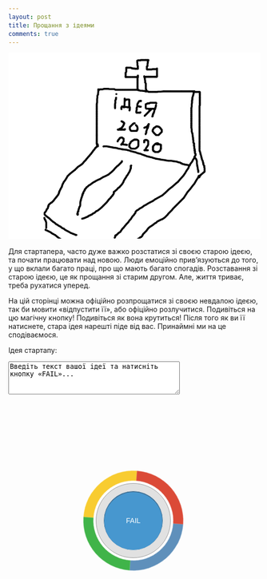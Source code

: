 ```yaml
---
layout: post
title: Прощання з ідеями
comments: true
---
```

![Похоронена ідея](/public/images/2020-06-27-page-for-failed-ideas.md.388.png)
<style>
.gplusbtn{
   position:relative;
   display:block;
   width:300px;
   height:300px;
   margin:100px;
   overflow:visible;
   -webkit-border-radius:150px;
   -moz-border-radius:150px;
   border-radius:150px;
   text-decoration:none;
   color:#fff;
}

.gplusbtn:hover,.gplusbtn:active{
   text-decoration:underline;
   color:#fff;
}

.gplusbtn span{
   display:block;
   cursor:pointer;
}

.gplusbtn .border{
   position:absolute;
   z-index:1;
   top:50px;
   left:50px;
   width:160px;
   height:160px;
   border-width:20px;
   border-style:solid;
   border-top-color:rgb(95,144,187);   /* fallback */
   border-right-color:rgb(64,180,73);
   border-bottom-color:rgb(248,204,48);
   border-left-color:rgb(219,74,55);
   -webkit-border-radius:100px;
   -moz-border-radius:100px;
   border-radius:100px;
   -webkit-animation-name:turn;
   -moz-animation-name:turn;
   -webkit-animation-duration:5s;
   -moz-animation-duration:5s;
   -webkit-animation-timing-function:linear;
   -webkit-animation-iteration-count:infinite;
   -moz-animation-timing-function:linear;
   -moz-animation-iteration-count:infinite;
   -webkit-transition:width 0.5s ease-in-out,height 0.5s ease-in-out,-webkit-border-radius 0.5s ease-in-out,border-radius 0.5s ease-in-out,top 0.5s ease-in-out,left 0.5s ease-in-out;
   -moz-transition:width 0.5s ease-in-out,height 0.5s ease-in-out,-webkit-border-radius 0.5s ease-in-out,border-radius 0.5s ease-in-out,top 0.5s ease-in-out,left 0.5s ease-in-out;
   -o-transition:width 0.5s ease-in-out,height 0.5s ease-in-out,-webkit-border-radius 0.5s ease-in-out,border-radius 0.5s ease-in-out,top 0.5s ease-in-out,left 0.5s ease-in-out;
   -ms-transition:width 0.5s ease-in-out,height 0.5s ease-in-out,-webkit-border-radius 0.5s ease-in-out,border-radius 0.5s ease-in-out,top 0.5s ease-in-out,left 0.5s ease-in-out;
   behavior:url(pie.htc);
}

.gplusbtn .button{
   position:absolute;
   z-index:2;
   top:75px;
   left:75px;
   width:148px;
   height:148px;
   background-color:#E1E1E1;
   border:1px solid #999;
   -webkit-border-radius:75px;
   -moz-border-radius:75px;
   border-radius:75px;
   -webkit-transition:width 0.5s ease-in-out,height 0.5s ease-in-out,-webkit-border-radius 0.5s ease-in-out,border-radius 0.5s ease-in-out,top 0.5s ease-in-out,left 0.5s ease-in-out,background 0.6s ease-in;
   -moz-transition:width 0.5s ease-in-out,height 0.5s ease-in-out,-webkit-border-radius 0.5s ease-in-out,border-radius 0.5s ease-in-out,top 0.5s ease-in-out,left 0.5s ease-in-out,background 0.6s ease-in;
   -o-transition:width 0.5s ease-in-out,height 0.5s ease-in-out,-webkit-border-radius 0.5s ease-in-out,border-radius 0.5s ease-in-out,top 0.5s ease-in-out,left 0.5s ease-in-out,background 0.6s ease-in;
   -ms-transition:width 0.5s ease-in-out,height 0.5s ease-in-out,-webkit-border-radius 0.5s ease-in-out,border-radius 0.5s ease-in-out,top 0.5s ease-in-out,left 0.5s ease-in-out,background 0.6s ease-in;
}
.gplusbtn .button .button-inner{
   position:absolute;
   top:14px;
   left:14px;
   width:118px;
   height:118px;
   color:#fff;
   background-color:#4797CF;
   border:1px solid #e1e1e1;
   -webkit-border-radius:60px;
   -moz-border-radius:60px;
   border-radius:60px;
   -webkit-box-shadow:inset 0 1px 0px 1px #427093;
   -moz-box-shadow:inset 0 1px 0px 1px #427093;
   box-shadow:inset 0 1px 0px 1px #427093;
   text-align:center;
   line-height:118px;
   font-family:Helvetica,Arial,sans-serif;
   font-style:normal;
   font-weight:normal;
   font-size:14px;
   color:#fff;
   -webkit-transition:width 0.5s ease-in-out,height 0.5s ease-in-out,-webkit-border-radius 0.5s ease-in-out,border-radius 0.5s ease-in-out,top 0.5s ease-in-out,left 0.5s ease-in-out,border-width 0.5s ease-in-out;
   -moz-transition:width 0.5s ease-in-out,height 0.5s ease-in-out,-webkit-border-radius 0.5s ease-in-out,border-radius 0.5s ease-in-out,top 0.5s ease-in-out,left 0.5s ease-in-out,border-width 0.5s ease-in-out;
   -o-transition:width 0.5s ease-in-out,height 0.5s ease-in-out,-webkit-border-radius 0.5s ease-in-out,border-radius 0.5s ease-in-out,top 0.5s ease-in-out,left 0.5s ease-in-out,border-width 0.5s ease-in-out;
   -ms-transition:width 0.5s ease-in-out,height 0.5s ease-in-out,-webkit-border-radius 0.5s ease-in-out,border-radius 0.5s ease-in-out,top 0.5s ease-in-out,left 0.5s ease-in-out,border-width 0.5s ease-in-out;
}

.gplusbtn:hover .border{
   top:0;
   left:0;
   width:260px;
   height:260px;
   -webkit-border-radius:150px;
   -moz-border-radius:150px;
   border-radius:150px;
}
.gplusbtn:hover .button{
   top:30px;
   left:30px;
   width:238px;
   height:238px;
   background-color:#fff;
   -webkit-border-radius:120px;
   -moz-border-radius:120px;
   border-radius:120px;
}
.gplusbtn:hover .button .button-inner{
   top:5px;
   left:5px;
   color:#fff;
   border-width:55px;
   border-color:#e1e1e1;
   -webkit-border-radius:120px;
   -moz-border-radius:120px;
   border-radius:120px;
}


@-webkit-keyframes turn{
   from{-webkit-transform:rotate(0deg);}
   to{-webkit-transform:rotate(360deg);}
}
@-moz-keyframes turn{
   from{-moz-transform:rotate(0deg);}
   to{-moz-transform:rotate(360deg);}
}
</style>

Для стартапера, часто дуже важко розстатися зі своєю старою ідеєю, та
почати працювати над новою. Люди емоційно привʼязуються до того, у що
вклали багато праці, про що мають багато спогадів. Розставання зі старою
ідеєю, це як прощання зі старим другом. Але, життя триває, треба рухатися
уперед.

На цій сторінці можна офіційно розпрощатися зі своєю невдалою ідеєю, так
би мовити «відпустити її», або офіційно розлучитися. Подивіться на цю
магічну кнопку! Подивіться як вона крутиться! Після того як ви її
натиснете, стара ідея нарешті піде від вас. Принаймні ми на це
сподіваємося.

<label for="idea">Ідея стартапу:</label>
<div><script>
function clear_idea() {
  var idea = document.getElementById("idea");
  idea.value = '';
}
</script><textarea id="idea" name="idea" rows="4" cols="40" alt="Введіть текст вашої ідеї та натисніть кнопку «FAIL»." onfocus="clear_idea()">
Введіть текст вашої ідеї та натисніть кнопку «FAIL»...
</textarea></div><div><a class="gplusbtn" title="this is a button" href="#" onclick="clear_idea(); return false;">
      <span class="border">
      </span>
      <span class="button">
         <span class="button-inner">FAIL</span>
      </span>
</a></div>
